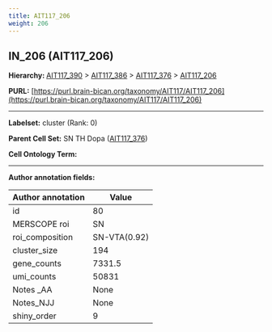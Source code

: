 ```yaml
---
title: AIT117_206
weight: 206
---
```

## IN_206 (AIT117_206)
<b>Hierarchy: </b>
[AIT117_390](../AIT117_390) >
[AIT117_386](../AIT117_386) >
[AIT117_376](../AIT117_376) >
[AIT117_206](../AIT117_206)

**PURL:** [https://purl.brain-bican.org/taxonomy/AIT117/AIT117_206](https://purl.brain-bican.org/taxonomy/AIT117/AIT117_206)

---


**Labelset:** cluster (Rank: 0)

**Parent Cell Set:** SN TH Dopa ([AIT117_376](../AIT117_376))



**Cell Ontology Term:** 

[MARKER GENES.]: #


---

[TRANSFERRED ANNOTATIONS.]: #


[AUTHOR ANNOTATION FIELDS.]: #


**Author annotation fields:**

| Author annotation | Value |
|-------------------|-------|
|id|80|
|MERSCOPE roi|SN|
|roi_composition|SN-VTA(0.92)|
|cluster_size|194|
|gene_counts|7331.5|
|umi_counts|50831|
|Notes _AA|None|
|Notes_NJJ|None|
|shiny_order|9|
